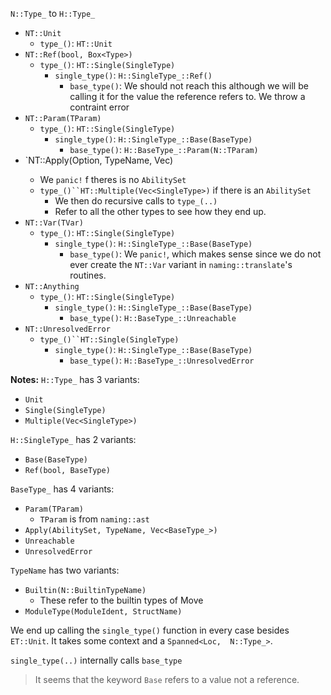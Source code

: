 `N::Type_` to `H::Type_`
- `NT::Unit`
	- `type_()`: `HT::Unit`
- `NT::Ref(bool, Box<Type>)`
	- `type_()`: `HT::Single(SingleType)`
		- `single_type()`: `H::SingleType_::Ref()`
			- `base_type()`: We should not reach this although we will be calling it for the value the reference refers to. We throw a contraint error
- `NT::Param(TParam)`
	- `type_()`: `HT::Single(SingleType)`
		- `single_type()`: `H::SingleType_::Base(BaseType)`
			- `base_type()`: `H::BaseType_::Param(N::TParam)`
- `NT::Apply(Option<AbilitySet>, TypeName, Vec<Type>)
	- We `panic!` f theres is no `AbilitySet`
	- `type_()``HT::Multiple(Vec<SingleType>)` if there is an `AbilitySet`
		- We then do recursive calls to `type_(..)`
		- Refer to all the other types to see how they end up.
- `NT::Var(TVar)`
	-  `type_()`: `HT::Single(SingleType)`
		- `single_type()`: `H::SingleType_::Base(BaseType)`
			- `base_type()`: We `panic!`, which makes sense since we do not ever create the `NT::Var` variant in `naming::translate`'s routines.
- `NT::Anything`
	-  `type_()`: `HT::Single(SingleType)`
		- `single_type()`: `H::SingleType_::Base(BaseType)`
			- `base_type()`: `H::BaseType_::Unreachable`
- `NT::UnresolvedError`
	- `type_()``HT::Single(SingleType)`
		- `single_type()`: `H::SingleType_::Base(BaseType)`
			- `base_type()`: `H::BaseType_::UnresolvedError`


**Notes:**
`H::Type_` has 3 variants:
- `Unit`
- `Single(SingleType)`
- `Multiple(Vec<SingleType>)`

`H::SingleType_` has 2 variants:
- `Base(BaseType)`
- `Ref(bool, BaseType)`

`BaseType_` has 4 variants:
- `Param(TParam)`
	- `TParam` is from `naming::ast`
- `Apply(AbilitySet, TypeName, Vec<BaseType_>)`
- `Unreachable`
- `UnresolvedError`

`TypeName` has two variants:
- `Builtin(N::BuiltinTypeName)`
	- These refer to the builtin types of Move
- `ModuleType(ModuleIdent, StructName)`

We end up calling the `single_type()` function in every case besides `ET::Unit`. It takes some context and a `Spanned<Loc,  N::Type_>`.

`single_type(..)` internally calls `base_type`

> It seems that the keyword `Base` refers to a value not a reference.

